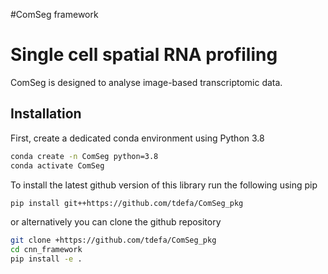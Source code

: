 #ComSeg framework


# Single cell spatial RNA profiling 

ComSeg is designed to analyse image-based transcriptomic data.

## Installation

First, create a dedicated conda environment using Python 3.8

```bash
conda create -n ComSeg python=3.8
conda activate ComSeg
```

To install the latest github version of this library run the following using pip

```bash
pip install git++https://github.com/tdefa/ComSeg_pkg
```

or alternatively you can clone the github repository

```bash
git clone +https://github.com/tdefa/ComSeg_pkg
cd cnn_framework
pip install -e .
```

